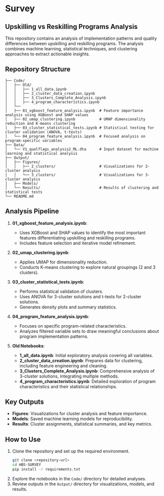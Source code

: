 # Survey

## Upskilling vs Reskilling Programs Analysis

This repository contains an analysis of implementation patterns and quality differences between upskilling and reskilling programs. The analysis combines machine learning, statistical techniques, and clustering approaches to extract actionable insights.

## Repository Structure

```
├── Code/
│   ├── Old/
│   │   ├── 1_all_data.ipynb             
│   │   ├── 2_cluster_data_creation.ipynb 
│   │   ├── 3_Clusters_Complete_Analysis.ipynb  
│   │   ├── 4_program_characteristics.ipynb 
│   └── 
│   ├── 01_xgboost_feature_analysis.ipynb  # Feature importance analysis using XGBoost and SHAP values
│   ├── 02_umap_clustering.ipynb           # UMAP dimensionality reduction and K-means clustering
│   ├── 03_cluster_statistical_tests.ipynb # Statistical testing for cluster validation (ANOVA, t-tests)
│   └── 04_program_feature_analysis.ipynb  # Focused analysis on program-specific variables
├── Data/
│   └── V1_qualflags_analysis2_ML.dta      # Input dataset for machine learning and statistical analysis
├── Output/
│   ├── Figures/
│   │   ├── 2_clusters/                    # Visualizations for 2-cluster analysis
│   │   └── 3_clusters/                    # Visualizations for 3-cluster analysis
│   ├── Models/                            
│   └── Results/                           # Results of clustering and statistical tests
└── README.md                              
```

## Analysis Pipeline

1. **01_xgboost_feature_analysis.ipynb**:
   - Uses XGBoost and SHAP values to identify the most important features differentiating upskilling and reskilling programs.
   - Includes feature selection and iterative model refinement.

2. **02_umap_clustering.ipynb**:
   - Applies UMAP for dimensionality reduction.
   - Conducts K-means clustering to explore natural groupings (2 and 3 clusters).

3. **03_cluster_statistical_tests.ipynb**:
   - Performs statistical validation of clusters.
   - Uses ANOVA for 3-cluster solutions and t-tests for 2-cluster solutions.
   - Generates density plots and summary statistics.

4. **04_program_feature_analysis.ipynb**:
   - Focuses on specific program-related characteristics.
   - Analyzes filtered variable sets to draw meaningful conclusions about program implementation patterns.

5. **Old Notebooks**:
   - **1_all_data.ipynb**: Initial exploratory analysis covering all variables.
   - **2_cluster_data_creation.ipynb**: Prepares data for clustering, including feature engineering and cleaning.
   - **3_Clusters_Complete_Analysis.ipynb**: Comprehensive analysis of 3-cluster solutions, integrating multiple methods.
   - **4_program_characteristics.ipynb**: Detailed exploration of program characteristics and their statistical relationships.

## Key Outputs

- **Figures**: Visualizations for cluster analysis and feature importance.
- **Models**: Saved machine learning models for reproducibility.
- **Results**: Cluster assignments, statistical summaries, and key metrics.

## How to Use

1. Clone the repository and set up the required environment.
   ```bash
   git clone <repository-url>
   cd HBS-SURVEY
   pip install -r requirements.txt
   ```
2. Explore the notebooks in the `Code/` directory for detailed analyses.
3. Review outputs in the `Output/` directory for visualizations, models, and results.